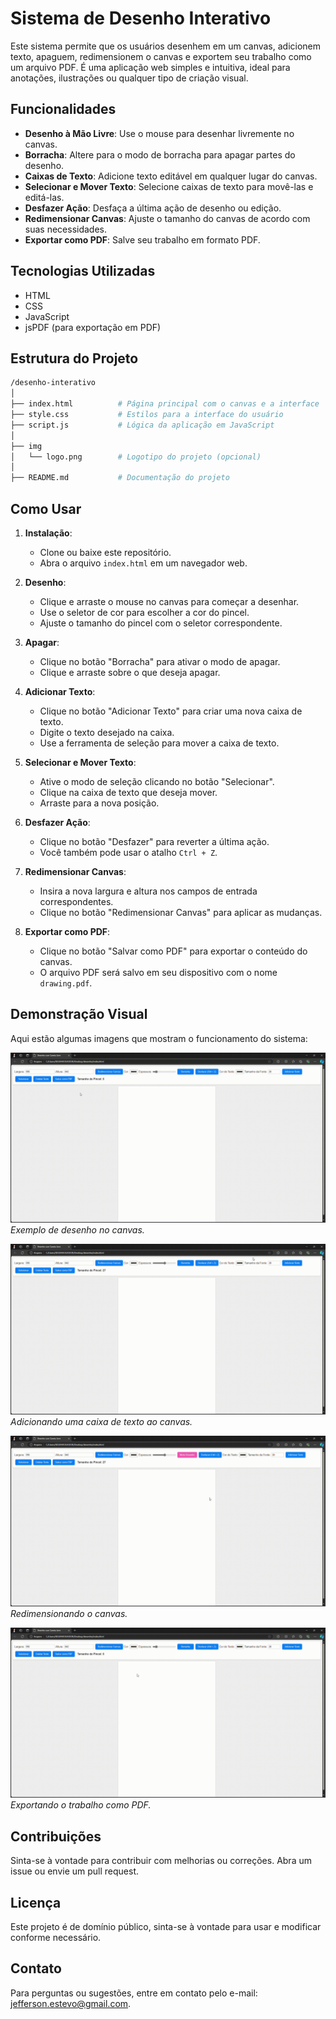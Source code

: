# Sistema de Desenho Interativo

Este sistema permite que os usuários desenhem em um canvas, adicionem texto, apaguem, redimensionem o canvas e exportem seu trabalho como um arquivo PDF. É uma aplicação web simples e intuitiva, ideal para anotações, ilustrações ou qualquer tipo de criação visual.

## Funcionalidades

- **Desenho à Mão Livre**: Use o mouse para desenhar livremente no canvas.
- **Borracha**: Altere para o modo de borracha para apagar partes do desenho.
- **Caixas de Texto**: Adicione texto editável em qualquer lugar do canvas.
- **Selecionar e Mover Texto**: Selecione caixas de texto para movê-las e editá-las.
- **Desfazer Ação**: Desfaça a última ação de desenho ou edição.
- **Redimensionar Canvas**: Ajuste o tamanho do canvas de acordo com suas necessidades.
- **Exportar como PDF**: Salve seu trabalho em formato PDF.

## Tecnologias Utilizadas

- HTML
- CSS
- JavaScript
- jsPDF (para exportação em PDF)

## Estrutura do Projeto

```bash
/desenho-interativo
│
├── index.html          # Página principal com o canvas e a interface
├── style.css           # Estilos para a interface do usuário
├── script.js           # Lógica da aplicação em JavaScript
│
├── img
│   └── logo.png        # Logotipo do projeto (opcional)
│
├── README.md           # Documentação do projeto
```
## Como Usar

1. **Instalação**:
   - Clone ou baixe este repositório.
   - Abra o arquivo `index.html` em um navegador web.

2. **Desenho**:
   - Clique e arraste o mouse no canvas para começar a desenhar.
   - Use o seletor de cor para escolher a cor do pincel.
   - Ajuste o tamanho do pincel com o seletor correspondente.

3. **Apagar**:
   - Clique no botão "Borracha" para ativar o modo de apagar.
   - Clique e arraste sobre o que deseja apagar.

4. **Adicionar Texto**:
   - Clique no botão "Adicionar Texto" para criar uma nova caixa de texto.
   - Digite o texto desejado na caixa.
   - Use a ferramenta de seleção para mover a caixa de texto.

5. **Selecionar e Mover Texto**:
   - Ative o modo de seleção clicando no botão "Selecionar".
   - Clique na caixa de texto que deseja mover.
   - Arraste para a nova posição.

6. **Desfazer Ação**:
   - Clique no botão "Desfazer" para reverter a última ação.
   - Você também pode usar o atalho `Ctrl + Z`.

7. **Redimensionar Canvas**:
   - Insira a nova largura e altura nos campos de entrada correspondentes.
   - Clique no botão "Redimensionar Canvas" para aplicar as mudanças.

8. **Exportar como PDF**:
   - Clique no botão "Salvar como PDF" para exportar o conteúdo do canvas.
   - O arquivo PDF será salvo em seu dispositivo com o nome `drawing.pdf`.

## Demonstração Visual

Aqui estão algumas imagens que mostram o funcionamento do sistema:

![Exemplo de Desenho](img/exemplo_desenho.gif)  
*Exemplo de desenho no canvas.*

![Adicionar Texto](img/adicionar_texto.gif)  
*Adicionando uma caixa de texto ao canvas.*

![Redimensionar Canvas](img/redimensionar_canvas.gif)  
*Redimensionando o canvas.*

![Exportar como PDF](img/exportar_pdf.gif)  
*Exportando o trabalho como PDF.*


## Contribuições

Sinta-se à vontade para contribuir com melhorias ou correções. Abra um issue ou envie um pull request.

## Licença

Este projeto é de domínio público, sinta-se à vontade para usar e modificar conforme necessário.

## Contato

Para perguntas ou sugestões, entre em contato pelo e-mail: jefferson.estevo@gmail.com.
